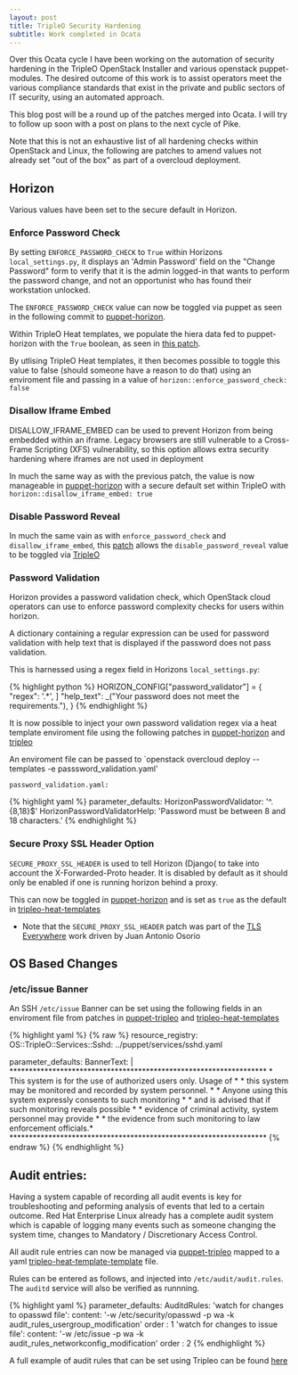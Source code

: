 ```yaml
---
layout: post
title: TripleO Security Hardening
subtitle: Work completed in Ocata
---
```


Over this Ocata cycle I have been working on the automation of security
hardening in the TripleO OpenStack Installer and various openstack
puppet-modules. The desired outcome of this work is to assist
operators meet the various compliance standards that exist in the private and
public sectors of IT security, using an automated approach.

This blog post will be a round up of the patches merged into Ocata. I will try
to follow up soon with a post on plans to the next cycle of Pike.

Note that this is not an exhaustive list of all hardening checks within
OpenStack and Linux, the following are patches to amend values not already set
"out of the box" as part of a overcloud deployment.

## Horizon

Various values have been set to the secure default in Horizon.

### Enforce Password Check

By setting `ENFORCE_PASSWORD_CHECK` to `True` within Horizons
`local_settings.py`, it displays an 'Admin Password' field on the
"Change Password" form to verify that it is the admin logged-in that wants
to perform the password change, and not an opportunist who has found their workstation
unlocked.

The `ENFORCE_PASSWORD_CHECK` value can now be toggled via puppet as seen in the
following commit to [puppet-horizon](https://github.com/openstack/puppet-horizon/commit/14cc9e89ab29b8c8bfc4e7664ff786a35253eee2).

Within TripleO Heat templates, we populate the hiera data fed to puppet-horizon
with the `True` boolean, as seen in [this
patch](https://github.com/openstack/tripleo-heat-templates/commit/ca122325ddb9b17c75bc3050ff17ed71fd273e7e).

By utlising TripleO Heat templates, it then becomes possible to toggle this
value to false (should someone have a reason to do that) using an enviroment
file and passing in a value of `horizon::enforce_password_check: false`

### Disallow Iframe Embed

DISALLOW_IFRAME_EMBED can be used to prevent Horizon from being embedded
within an iframe. Legacy browsers are still vulnerable to a Cross-Frame
Scripting (XFS) vulnerability, so this option allows extra security hardening
where iframes are not used in deployment

In much the same way as with the previous patch, the value is now manageable in
[puppet-horizon](https://github.com/openstack/puppet-horizon/commit/218c35ea7bc08dd88d936ab79b14e5ce2b94ea44)
with a secure default set within TripleO with `horizon::disallow_iframe_embed:
true`


### Disable Password Reveal

In much the same vain as with `enforce_password_check` and `disallow_iframe_embed`,
this
[patch](https://github.com/openstack/puppet-horizon/commit/ff13a2140fae8561e9caff999c80beced3091be5) allows the `disable_password_reveal` value to be toggled via
[TripleO](https://github.com/openstack/tripleo-heat-templates/commit/465d91380c8ab85128aee4e36f12425519b412e3)

### Password Validation

Horizon provides a password validation check, which OpenStack cloud
operators can use to enforce password complexity checks for users
within horizon.

A dictionary containing a regular expression can be used for
password validation with help text that is displayed if the password
does not pass validation.

This is harnessed using a regex field in Horizons `local_settings.py`:

{% highlight python %}
HORIZON_CONFIG["password_validator"] = {
   "regex": '.*', ]
      "help_text": _("Your password does not meet the requirements."),
         }
{% endhighlight %}

It is now possible to inject your own password validation regex via a heat
template enviroment file using the following patches in [puppet-horizon](https://github.com/openstack/puppet-horizon/commit/047e3b5c329427a45a33d6f575f295bea56636d3) and [tripleo](https://github.com/openstack/tripleo-heat-templates/commit/0e18ac5fdec4b9eeaef7f6aa83c466e86415e4e2)

An enviroment file can be passed to `openstack overcloud deploy --templates -e passsword_validation.yaml'

`password_validation.yaml:`


{% highlight yaml %}
parameter_defaults:
  HorizonPasswordValidator: '^.{8,18}$'
  HorizonPasswordValidatorHelp: 'Password must be between 8 and 18 characters.'
{% endhighlight %}


### Secure Proxy SSL Header Option

`SECURE_PROXY_SSL_HEADER` is used to tell Horizon (Django( to take into account the X-Forwarded-Proto header. It is disabled by default as it should only be enabled if one
is running horizon behind a proxy.

This can now be toggled in
[puppet-horizon](https://github.com/openstack/puppet-horizon/commit/5211ba5fc8652fbf6b3a7d72ed3de273d43d29ee)
and is set as `true` as the default in
[tripleo-heat-templates](https://github.com/openstack/tripleo-heat-templates/commit/db31ff5e5ac0cf05261eeb3a9b17764eb8e6dab6)

* Note that the `SECURE_PROXY_SSL_HEADER` patch was part of the [TLS Everywhere](https://jaormx.github.io/2016/testing-out-the-tls-everywhere-patches-for-tripleo/) work driven by Juan Antonio Osorio

## OS Based Changes

### /etc/issue Banner

An SSH `/etc/issue` Banner can be set using the following fields in an enviroment file
from patches in
[puppet-tripleo](https://github.com/openstack/puppet-tripleo/commit/5a1764acf7623ee04d8610793f418ab1d4e2226e) and [tripleo-heat-templates](https://github.com/openstack/tripleo-heat-templates/commit/73f58792f90942be1e2dc0ef67eac0a47d9aba18)

{% highlight yaml %}
{% raw %}
resource_registry:
  OS::TripleO::Services::Sshd: ../puppet/services/sshd.yaml

parameter_defaults:
  BannerText: |
    ******************************************************************
    * This system is for the use of authorized users only. Usage of  *
    * this system may be monitored and recorded by system personnel. *
    * Anyone using this system expressly consents to such monitoring *
    * and is advised that if such monitoring reveals possible        *
    * evidence of criminal activity, system personnel may provide    *
    * the evidence from such monitoring to law enforcement officials.*
    ******************************************************************
{% endraw %}
{% endhighlight %}

## Audit entries:

Having a system capable of recording all audit events is key for troubleshooting
and peforming analysis of events that led to a certain outcome. Red Hat
Enterprise Linux already has a complete audit system which is capable of logging
many events such as someone changing the system time, changes to Mandatory
/  Discretionary Access Control.

All audit rule entries can now be managed via [puppet-tripleo](https://github.com/openstack/puppet-tripleo/commit/eb14c2a9f7acd6a7949e7aee91687756731f93db) mapped to a yaml [tripleo-heat-template-template](https://github.com/openstack/tripleo-heat-templates/commit/afdc138987db8246be1f3a0948967f10c3011bb8) file.

Rules can be entered as follows, and injected into `/etc/audit/audit.rules`. The
`auditd` service will also be verified as runnning.

{% highlight yaml %}
parameter_defaults:
  AuditdRules:
    'watch for changes to opasswd file':
      content: '-w /etc/security/opasswd -p wa -k audit_rules_usergroup_modification'
      order  : 1
    'watch for changes to issue file':
      content: '-w /etc/issue -p wa -k audit_rules_networkconfig_modification'
      order  : 2
{% endhighlight %}

A full example of audit rules that can be set using Tripleo can be found
[here](https://raw.githubusercontent.com/openstack/tripleo-heat-templates/afdc138987db8246be1f3a0948967f10c3011bb8/environments/auditd.yaml)

